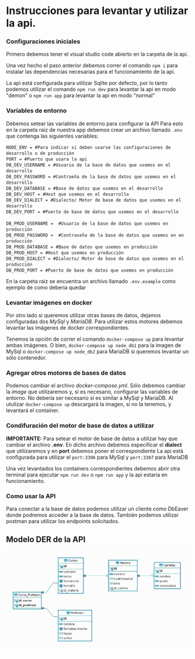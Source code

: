 # Instrucciones para levantar y utilizar la api.

### Configuraciones iniciales
Primero debemos tener el visual studio code abierto en la carpeta de la api.

Una vez hecho el paso anterior debemos correr el comando `npm i` para instalar las dependencias necesarias para el funcionamiento de la api.

La api está configurada para utilizar Sqlite por defecto, por lo tanto podemos utilizar el comando `npm run dev` para levantar la api en modo "demon" o `npm run app` para levantar la api en modo "normal"

### Variables de entorno
Debemos setear las variables de entorno para configurar la API
Para esto en la carpeta raiz de nuestra app debemos crear un archivo llamado `.env` que contenga las siguientes variables:
    
	NODE_ENV = #Para indicar si deben usarse las configuraciones de desarrollo o de producción
    PORT = #Puerto que usara la api
	DB_DEV_USERNAME = #Usuario de la base de datos que usemos en el desarrollo
	DB_DEV_PASSWORD = #Contraeña de la base de datos que usemos en el desarrollo
	DB_DEV_DATABASE = #Base de datos que usemos en el desarrollo
	DB_DEV_HOST = #Host que usemos en el desarrollo
	DB_DEV_DIALECT = #Dialecto/ Motor de base de datos que usemos en el desarrollo
	DB_DEV_PORT = #Puerto de base de datos que usemos en el desarrollo
	
	DB_PROD_USERNAME =  #Usuario de la base de datos que usemos en producción
	DB_PROD_PASSWORD =  #Contraseña de la base de datos que usemos en en producción
	DB_PROD_DATABASE = #Base de datos que usemos en producción
	DB_PROD_HOST = #Host que usemos en producción
	DB_PROD_DIALECT = #Dialecto/ Motor de base de datos que usemos en el producción
	DB_PROD_PORT = #Puerto de base de datos que usemos en producción


En la carpeta raiz se encuentra un archivo llamado ``.env.example`` como ejemplo de como deberia quedar

### Levantar imágenes en docker
Por otro lado si queremos utilizar otras bases de datos, dejamos configuradas dos *MySql* y *MariaDB*.
Para utilizar estos motores debemos levantar las imágenes de docker correspondientes.

Tenemos la opción de correr el comando ``docker-compose up`` para levantar ambas imágenes. 
O bien, ``docker-compose up node_db1`` para la imagen de MySql o ``docker-compose up node_db2`` para MariaDB si queremos levantar un sólo contenedor.

### Agregar otros motores de bases de datos
Podemos cambiar el archivo *docker-compose.yml*. Sólo debemos cambiar la *image* que utilizaremos y, si es necesario, configurar las variables de entorno.
No debería ser necesario si es similar a MySql y MariaDB. Al utulizar ``docker-compose up`` descargará la imagen, si no la tenemos, y levantará el container.

### Condifuración del motor de base de datos a utilizar
**IMPORTANTE:** Para setear el motor de base de datos a utilizar hay que cambiar el archivo **.env**. 
En dicho archivo debemos especificar el **dialect** que utilizaremos y en **port** debemos poner el correspondiente
La api está configurada para utilizar el ``port:3306`` para MySql y ``port:3307`` para MariaDB

Una vez levantados los containers correspondientes debemos abrir otra terminal para ejecutar ``npm run dev`` o ``npm run app`` y la api estaría en funcionamiento.

### Como usar la API
Para conectar a la base de datos podemos utilizar un cliente como DbEaver donde podremos acceder a la base de datos.
También podemos utilizar postman para utilizar los endpoints solicitados.

## Modelo DER de la API
![DER](Modelo_DER.png)